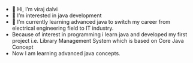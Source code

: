 - 👋 Hi, I’m viraj dalvi
- 👀 I’m interested in java development 
- 🌱 I’m currently learning advanced java to switch my career from electrical engineering field to IT industry.
- Because of interest in programming i learn java and developed my first project i.e. Library Management System which is based on Core Java Concept
- Now I am learning advanced java concepts.


<!---
viraj1997/viraj1997 is a ✨ special ✨ repository because its `README.md` (this file) appears on your GitHub profile.
You can click the Preview link to take a look at your changes.
--->
